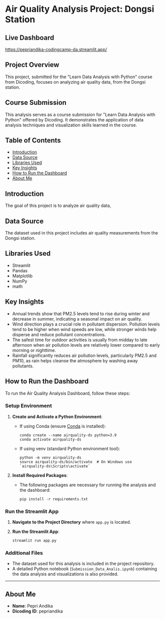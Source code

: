 # Air Quality Analysis Project: Dongsi Station

## Live Dashboard

https://pepriandika-codingcamp-da.streamlit.app/

## Project Overview

This project, submitted for the "Learn Data Analysis with Python" course from Dicoding, focuses on analyzing air quality data, from the Dongsi station. 
## Course Submission

This analysis serves as a course submission for "Learn Data Analysis with Python" offered by Dicoding. It demonstrates the application of data analysis techniques and visualization skills learned in the course.

## Table of Contents

- [Introduction](#introduction)
- [Data Source](#data-source)
- [Libraries Used](#libraries-used)
- [Key Insights](#key-insights)
- [How to Run the Dashboard](#how-to-run-the-dashboard)
- [About Me](#about-me)

## Introduction

The goal of this project is to analyze air quality data,

## Data Source

The dataset used in this project includes air quality measurements from the Dongsi station.

## Libraries Used

- Streamlit
- Pandas
- Matplotlib
- NumPy
- math

## Key Insights

- Annual trends show that PM2.5 levels tend to rise during winter and decrease in summer, indicating a seasonal impact on air quality.
- Wind direction plays a crucial role in pollutant dispersion. Pollution levels tend to be higher when wind speeds are low, while stronger winds help disperse and reduce pollutant concentrations.
- The safest time for outdoor activities is usually from midday to late afternoon when air pollution levels are relatively lower compared to early morning or nighttime.
- Rainfall significantly reduces air pollution levels, particularly PM2.5 and PM10, as rain helps cleanse the atmosphere by washing away pollutants.
## How to Run the Dashboard

To run the Air Quality Analysis Dashboard, follow these steps:

### Setup Environment

1. **Create and Activate a Python Environment**:

   - If using Conda (ensure [Conda](https://docs.conda.io/en/latest/) is installed):
     ```
     conda create --name airquality-ds python=3.9
     conda activate airquality-ds
     ```
   - If using venv (standard Python environment tool):
     ```
     python -m venv airquality-ds
     source airquality-ds/bin/activate  # On Windows use `airquality-ds\Scripts\activate`
     ```

2. **Install Required Packages**:

   - The following packages are necessary for running the analysis and the dashboard:
     ```
     pip install -r requirements.txt
     ```

### Run the Streamlit App

1. **Navigate to the Project Directory** where `app.py` is located.

2. **Run the Streamlit App**:

   ```
   streamlit run app.py
   ```

### Additional Files

- The dataset used for this analysis is included in the project repository.
- A detailed Python notebook (`Submission_Data_Analis.ipynb`) containing the data analysis and visualizations is also provided.

---

## About Me

- **Name**: Pepri Andika
- **Dicoding ID**: pepriandika

